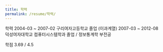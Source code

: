 ```yaml
---
title: 학력
permalink: /resume/학력/
---
```


학력
2004-03 ~ 2007-02
구리여자고등학교 졸업 (이과계열)
2007-03 ~ 2012-08
덕성여자대학교 컴퓨터시스템학과 졸업 / 정보통계학 부전공

학점 3.69 / 4.5